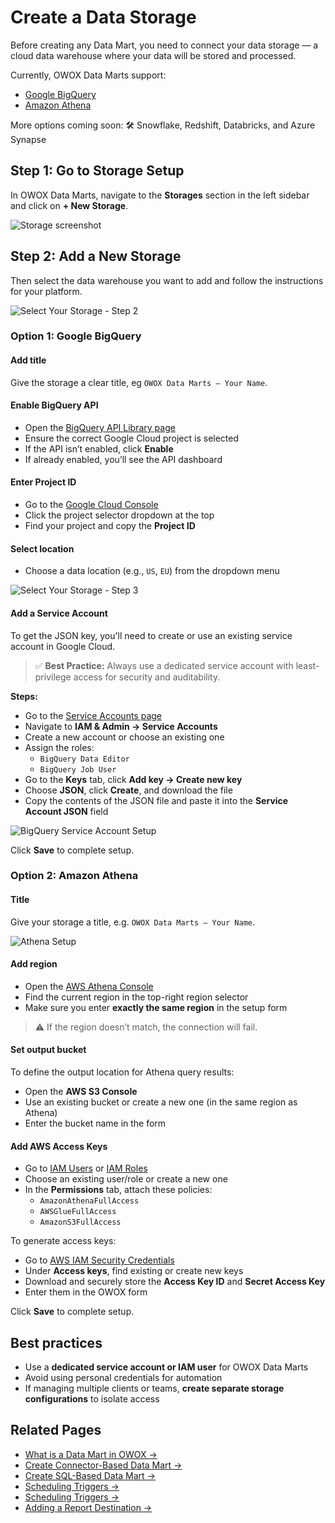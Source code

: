 # Create a Data Storage

Before creating any Data Mart, you need to connect your data storage — a cloud data warehouse where your data will be stored and processed.

Currently, OWOX Data Marts support:

- [Google BigQuery](docs/storages/supported-storages/google-bigquery.md)  
- [Amazon Athena](docs/storages/supported-storages/aws-athena.md)

More options coming soon: 🛠️ Snowflake, Redshift, Databricks, and Azure Synapse

## Step 1: Go to Storage Setup

In OWOX Data Marts, navigate to the **Storages** section in the left sidebar and click on **+ New Storage**.

![Storage screenshot](../res/screens/Storage-1.png)

## Step 2: Add a New Storage

Then select the data warehouse you want to add and follow the instructions for your platform.

![Select Your Storage - Step 2](../res/screens/Storage-2.png)

### Option 1: Google BigQuery

#### Add title

Give the storage a clear title, eg `OWOX Data Marts – Your Name`.

#### Enable BigQuery API

- Open the [BigQuery API Library page](https://console.cloud.google.com/apis/library/bigquery.googleapis.com)
- Ensure the correct Google Cloud project is selected
- If the API isn’t enabled, click **Enable**
- If already enabled, you’ll see the API dashboard

#### Enter Project ID

- Go to the [Google Cloud Console](https://console.cloud.google.com/)
- Click the project selector dropdown at the top
- Find your project and copy the **Project ID**

#### Select location

- Choose a data location (e.g., `US`, `EU`) from the dropdown menu

![Select Your Storage - Step 3](../res/screens/Storage-3.png)

#### Add a Service Account

To get the JSON key, you'll need to create or use an existing service account in Google Cloud.

> ✅ **Best Practice:** Always use a dedicated service account with least-privilege access for security and auditability.

**Steps:**

- Go to the [Service Accounts page](https://console.cloud.google.com/iam-admin/serviceaccounts)
- Navigate to **IAM & Admin → Service Accounts**
- Create a new account or choose an existing one
- Assign the roles:
  - `BigQuery Data Editor`
  - `BigQuery Job User`
- Go to the **Keys** tab, click **Add key → Create new key**
- Choose **JSON**, click **Create**, and download the file
- Copy the contents of the JSON file and paste it into the **Service Account JSON** field

![BigQuery Service Account Setup](../res/screens/Storage-4.png)

Click **Save** to complete setup.

### Option 2: Amazon Athena

#### Title

Give your storage a title, e.g. `OWOX Data Marts – Your Name`.

![Athena Setup](../res/screens/Storage-5.png)

#### Add region

- Open the [AWS Athena Console](https://console.aws.amazon.com/athena/)
- Find the current region in the top-right region selector
- Make sure you enter **exactly the same region** in the setup form

> ⚠️ If the region doesn’t match, the connection will fail.

#### Set output bucket

To define the output location for Athena query results:

- Open the **AWS S3 Console**
- Use an existing bucket or create a new one (in the same region as Athena)
- Enter the bucket name in the form

#### Add AWS Access Keys

- Go to [IAM Users](https://console.aws.amazon.com/iam/home#/users) or [IAM Roles](https://console.aws.amazon.com/iam/home#/roles)
- Choose an existing user/role or create a new one
- In the **Permissions** tab, attach these policies:
  - `AmazonAthenaFullAccess`
  - `AWSGlueFullAccess`
  - `AmazonS3FullAccess`

To generate access keys:

- Go to [AWS IAM Security Credentials](https://console.aws.amazon.com/iam/home#/security_credentials)
- Under **Access keys**, find existing or create new keys
- Download and securely store the **Access Key ID** and **Secret Access Key**
- Enter them in the OWOX form

Click **Save** to complete setup.

## Best practices

- Use a **dedicated service account or IAM user** for OWOX Data Marts
- Avoid using personal credentials for automation
- If managing multiple clients or teams, **create separate storage configurations** to isolate access

## Related Pages

- [What is a Data Mart in OWOX →](what-is-data-mart.md)
- [Create Connector-Based Data Mart →](create-connector-data-mart.md)
- [Create SQL-Based Data Mart →](create-sql-data-mart.md)
- [Scheduling Triggers →](connector-triggers.md)
- [Scheduling Triggers →](report-triggers.md)
- [Adding a Report Destination →](create-a-destination.md)
